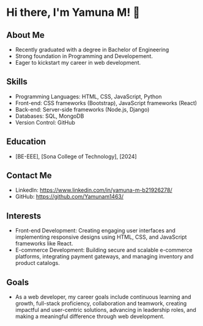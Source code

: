 # Hi there, I'm Yamuna M! 👋

## About Me
- Recently graduated with a degree in Bachelor of Engineering
- Strong foundation in Programming and Developement.
- Eager to kickstart my career in web development.

## Skills
- Programming Languages: HTML, CSS, JavaScript, Python
- Front-end: CSS frameworks (Bootstrap), JavaScript frameworks (React) 
- Back-end: Server-side frameworks (Node.js, Django)
- Databases: SQL, MongoDB
- Version Control: GitHub
  
## Education
- [BE-EEE], [Sona College of Technology], [2024]

## Contact Me
- LinkedIn: https://www.linkedin.com/in/yamuna-m-b21926278/
- GitHub: https://github.com/Yamunam1463/

## Interests
- Front-end Development: Creating engaging user interfaces and implementing responsive designs using HTML, CSS, and JavaScript frameworks like React.
- E-commerce Development: Building secure and scalable e-commerce platforms, integrating payment gateways, and managing inventory and product catalogs.

## Goals
- As a web developer, my career goals include continuous learning and growth, full-stack proficiency,
collaboration and teamwork, creating impactful and user-centric solutions, advancing in leadership roles,
and making a meaningful difference through web development.
